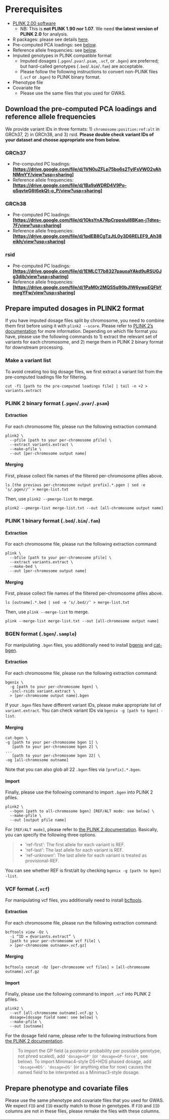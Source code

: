 # Prerequisites

- [PLINK 2.00 software](https://www.cog-genomics.org/plink/2.0/)
  - NB: This is **not PLINK 1.90 nor 1.07**. We need **the latest version of PLINK 2.0** for analysis.
- R packages: please see details [here](plot_projected_pc.md#required-packages).
- Pre-computed PCA loadings: see [below](#download-the-pre-computed-pca-loadings-and-reference-allele-frequencies).
- Reference allele frequencies: see [below](#download-the-pre-computed-pca-loadings-and-reference-allele-frequencies).
- Imputed genotypes in PLINK compatible format
  - Imputed dosages (`.pgen`/`.pvar`/`.psam`, `.vcf`, or `.bgen`) are preferred; but hard-called genotypes (`.bed`/`.bim`/`.fam`) are acceptable.
  - Please follow the following instructions to convert non-PLINK files (`.vcf` or `.bgen`) to PLINK binary format.
- Phenotype file
- Covariate file
  - Please use the same files that you used for GWAS.

## Download the pre-computed PCA loadings and reference allele frequencies

We provide variant IDs in three formats: 1) `chromosome:position:ref:alt` in GRCh37, 2) in GRCh38, and 3) rsid. **Please double check variant IDs of your dataset and choose appropriate one from below.**

### GRCh37

- Pre-computed PC loadings: **[https://drive.google.com/file/d/1VN0uZFLp75bo6s2TyIFsVWO2vAhNMmYY/view?usp=sharing]**
- Reference allele frequencies: **[https://drive.google.com/file/d/1Ba9aWDRD4V9Po-qSqvteG6t6ekQt-o_P/view?usp=sharing]**

### GRCh38

- Pre-computed PC loadings: **[https://drive.google.com/file/d/1OksYnA7RpCrppsIul8BKan-jTdtes-7F/view?usp=sharing]**
- Reference allele frequencies: **[https://drive.google.com/file/d/1pdEB8CgTzJtL0y3D6RELEF9_Ah38eikh/view?usp=sharing]**

### rsid

- Pre-computed PC loadings: **[https://drive.google.com/file/d/1EMLCT7b8327pauoaYAkd9uRSUGJg3dib/view?usp=sharing]**
- Reference allele frequencies: **[https://drive.google.com/file/d/1PaM0r2MQSSq90bJlW6ywpEQFbYmegYFw/view?usp=sharing]**

## Prepare imputed dosages in PLINK2 format

If you have imputed dosage files split by chromosome, you need to combine them first before using it with `plink2 --score`. Please refer to [PLINK 2’s documentation](https://www.cog-genomics.org/plink/2.0/input) for more information. Depending on which file format you have, please use the following commands to 1) extract the relevant set of variants for each chromosome, and 2) merge them in PLINK 2 binary format for downstream processing.

### Make a variant list

To avoid creating too big dosage files, we first extract a variant list from the pre-computed loadings file for filtering.

```
cut -f1 [path to the pre-computed loadings file] | tail -n +2 > variants.extract
```

### PLINK 2 binary format (`.pgen`/`.pvar`/`.psam`)

#### Extraction

For each chromosome file, please run the following extraction command:

```
plink2 \
  --pfile [path to your per-chromosome pfile] \
  --extract variants.extract \
  --make-pfile \
  --out [per-chromosome output name]
```

#### Merging

First, please collect file names of the filtered per-chromosome pfiles above.

```
ls [the previous per-chromosome output prefix].*.pgen | sed -e ‘s/.pgen//’ > merge-list.txt
```

Then, use `plink2 --pmerge-list` to merge.

```
plink2 --pmerge-list merge-list.txt --out [all-chromosome output name]
```

### PLINK 1 binary format (`.bed`/`.bim`/`.fam`)

#### Extraction

For each chromosome file, please run the following extraction command:

```
plink \
  --bfile [path to your per-chromosome pfile] \
  --extract variants.extract \
  --make-bed \
  --out [per-chromosome output name]
```

#### Merging

First, please collect file names of the filtered per-chromosome pfiles above.

```
ls [outname].*.bed | sed -e ‘s/.bed//’ > merge-list.txt
```

Then, use `plink --merge-list` to merge.

```
plink --merge-list merge-list.txt --out [all-chromosome output name]
```

### BGEN format (`.bgen`/`.sample`)

For manipulating `.bgen` files, you additionally need to install [bgenix](https://enkre.net/cgi-bin/code/bgen/wiki?name=bgenix) and [cat-bgen](https://enkre.net/cgi-bin/code/bgen/wiki?name=cat-bgen).

#### Extraction

For each chromosome file, please run the following extraction command:

```
bgenix \
  -g [path to your per-chromosome bgen] \
  -incl-rsids variant.extract \
  > [per-chromosome output name].bgen
```

If your `.bgen` files have different variant IDs, please make appropriate list of `variant.extract`. You can check variant IDs via `bgenix -g [path to bgen] -list`.

#### Merging

```
cat-bgen \
-g [path to your per-chromosome bgen 1] \
   [path to your per-chromosome bgen 2] \
...
   [path to your per-chromosome bgen 22] \
-og [all-chromosome outname]
```

Note that you can also glob all 22 `.bgen` files via `[prefix].*.bgen`.

#### Import

Finally, please use the following command to import `.bgen` into PLINK 2 pfiles.

```
plink2 \
  --bgen [path to all-chromosome bgen] [REF/ALT mode: see below] \
  --make-pfile \
  --out [output pfile name]
```

For `[REF/ALT mode]`, please refer to [the PLINK 2 documentation](https://www.cog-genomics.org/plink/2.0/input#oxford). Basically, you can specify the following three options.

> - 'ref-first': The first allele for each variant is REF.
> - 'ref-last': The last allele for each variant is REF.
> - 'ref-unknown': The last allele for each variant is treated as provisional-REF.

You can see whether REF is first/alt by checking `bgenix -g [path to bgen] -list`.

### VCF format (`.vcf`)

For manipulating vcf files, you additionally need to install [bcftools](http://www.htslib.org/doc/bcftools.html).

#### Extraction

For each chromosome file, please run the following extraction command:

```
bcftools view -Oz \
  -i “ID = @variants.extract” \
  [path to your per-chromosome vcf file] \
  > [per-chromosome outname>.vcf.gz]
```

#### Merging

```
bcftools concat -Oz [per-chromosome vcf files] > [all-chromosome outname].vcf.gz
```

#### Import

Finally, please use the following command to import `.vcf` into PLINK 2 pfiles.

```
plink2 \
  --vcf [all-chromosome outname].vcf.gz \
  dosage=[dosage field name: see below] \
  --make-pfile \
  --out [outname]
```

For the dosage field name, please refer to the following instructions from [the PLINK 2 documentation](https://www.cog-genomics.org/plink/2.0/input#vcf).

> To import the GP field (a posterior probability per possible genotype, not phred scaled), add `'dosage=GP'` (or `'dosage=GP-force'`, see below). To import Minimac4-style DS+HDS phased dosage, add `'dosage=HDS'`. `'dosage=DS'` (or anything else for now) causes the named field to be interpreted as a Minimac3-style dosage.

## Prepare phenotype and covariate files

Please use the same phenotype and covariate files that you used for GWAS. We expect `FID` and `IID` exactly match to those in genotypes. If `FID` and `IID` columns are not in these files, please remake the files with these columns.
